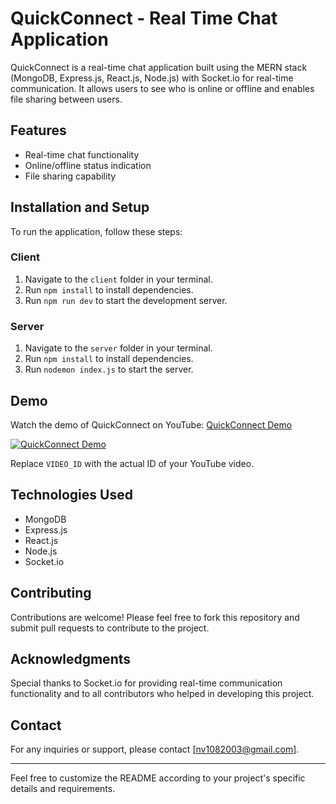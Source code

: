 # QuickConnect - Real Time Chat Application

QuickConnect is a real-time chat application built using the MERN stack (MongoDB, Express.js, React.js, Node.js) with Socket.io for real-time communication. It allows users to see who is online or offline and enables file sharing between users.

## Features
- Real-time chat functionality
- Online/offline status indication
- File sharing capability

## Installation and Setup
To run the application, follow these steps:

### Client
1. Navigate to the `client` folder in your terminal.
2. Run `npm install` to install dependencies.
3. Run `npm run dev` to start the development server.

### Server
1. Navigate to the `server` folder in your terminal.
2. Run `npm install` to install dependencies.
3. Run `nodemon index.js` to start the server.

## Demo
Watch the demo of QuickConnect on YouTube: [QuickConnect Demo](https://www.youtube.com/)

[![QuickConnect Demo](https://img.youtube.com/vi/VIDEO_ID/0.jpg)](https://www.youtube.com/)

Replace `VIDEO_ID` with the actual ID of your YouTube video.

## Technologies Used
- MongoDB
- Express.js
- React.js
- Node.js
- Socket.io

## Contributing
Contributions are welcome! Please feel free to fork this repository and submit pull requests to contribute to the project.


## Acknowledgments
Special thanks to Socket.io for providing real-time communication functionality and to all contributors who helped in developing this project.

## Contact
For any inquiries or support, please contact [nv1082003@gmail.com].

--- 

Feel free to customize the README according to your project's specific details and requirements.
